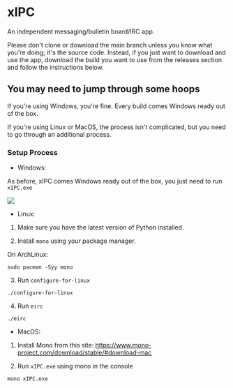 # xIPC

An independent messaging/bulletin board/IRC app.

Please don't clone or download the main branch unless you
know what you're doing; it's the source code. Instead, if
you just want to download and use the app, download the
build you want to use from the releases section and follow
the instructions below.

## You may need to jump through some hoops

If you're using Windows, you're fine. Every build comes Windows ready out of the box.

If you're using Linux or MacOS, the process isn't complicated, but you need to go through
an additional process.

### Setup Process

 * Windows:

 As before, xIPC comes Windows ready out of the box, you just need to run `xIPC.exe`
 
 <img src="https://www.cmplxapps.github.io/eirc/visual/exepic.png">

 * Linux:

1. Make sure you have the latest version of Python installed.

2. Install `mono` using your package manager.

On ArchLinux:
```
sudo pacman -Syy mono
```

3. Run `configure-for-linux`
```
./configure-for-linux
```

4. Run `eirc`
```
./eirc
```

 * MacOS:

1. Install Mono from this site: https://www.mono-project.com/download/stable/#download-mac

2. Run `xIPC.exe` using mono in the console
```
mono xIPC.exe
```
